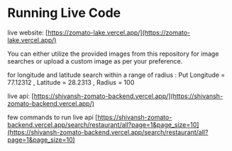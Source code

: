 # Running Live Code

live website: [https://zomato-lake.vercel.app/](https://zomato-lake.vercel.app/)

You can either utilize the provided images from this repository for image searches or upload a custom image as per your preference.

for longitude and latitude search within a range of radius : Put Longitude = 77.12312 , Latitude = 28.2313 , Radius = 100

live api: [https://shivansh-zomato-backend.vercel.app/](https://shivansh-zomato-backend.vercel.app/)

few commands to run live api [https://shivansh-zomato-backend.vercel.app/search/restaurant/all?page=1&page_size=10](https://shivansh-zomato-backend.vercel.app/search/restaurant/all?page=1&page_size=10)
